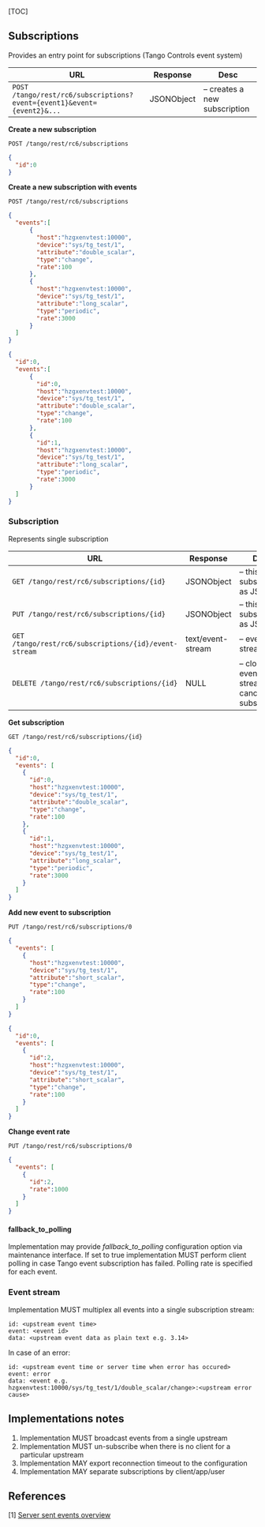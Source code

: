 [TOC]

## Subscriptions

Provides an entry point for subscriptions (Tango Controls event system)

| URL                                        | Response           | Desc
|-----------------------------------------|------------|--------------------------
|`POST /tango/rest/rc6/subscriptions?event={event1}&event={event2}&...`             | JSONObject | – creates a new subscription  

**Create a new subscription**

`POST /tango/rest/rc6/subscriptions`


```json
{
  "id":0
}
```

**Create a new subscription with events**

`POST /tango/rest/rc6/subscriptions`

```json
{
  "events":[
      {
        "host":"hzgxenvtest:10000",
        "device":"sys/tg_test/1",
        "attribute":"double_scalar",
        "type":"change",
        "rate":100
      },
      {
        "host":"hzgxenvtest:10000",
        "device":"sys/tg_test/1",
        "attribute":"long_scalar",
        "type":"periodic",
        "rate":3000
      }
  ]
}
```


```json
{
  "id":0,
  "events":[
      {
        "id":0,
        "host":"hzgxenvtest:10000",
        "device":"sys/tg_test/1",
        "attribute":"double_scalar",
        "type":"change",
        "rate":100
      },
      {
        "id":1,
        "host":"hzgxenvtest:10000",
        "device":"sys/tg_test/1",
        "attribute":"long_scalar",
        "type":"periodic",
        "rate":3000
      }
  ]
}
```

### Subscription

Represents single subscription

| URL                                        | Response           | Desc
|-----------------------------------------|------------|--------------------------
|`GET /tango/rest/rc6/subscriptions/{id}`              | JSONObject  | – this subscription as JSON 
|`PUT /tango/rest/rc6/subscriptions/{id}`              | JSONObject  | – this subscription as JSON
|`GET /tango/rest/rc6/subscriptions/{id}/event-stream` | text/event-stream  | – events stream
|`DELETE /tango/rest/rc6/subscriptions/{id}`           | NULL  | – closes events stream and cancels subscription

**Get subscription**

`GET /tango/rest/rc6/subscriptions/{id}`

```json
{
  "id":0,
  "events": [
    {
      "id":0,
      "host":"hzgxenvtest:10000",
      "device":"sys/tg_test/1",
      "attribute":"double_scalar",
      "type":"change",
      "rate":100
    },
    {
      "id":1,
      "host":"hzgxenvtest:10000",
      "device":"sys/tg_test/1",
      "attribute":"long_scalar",
      "type":"periodic",
      "rate":3000
    }
  ]
}
```

**Add new event to subscription**

`PUT /tango/rest/rc6/subscriptions/0`

```json
{
  "events": [
    {
      "host":"hzgxenvtest:10000",
      "device":"sys/tg_test/1",
      "attribute":"short_scalar",
      "type":"change",
      "rate":100
    }
  ]
}
```

```json
{
  "id":0,
  "events": [
    {
      "id":2,
      "host":"hzgxenvtest:10000",
      "device":"sys/tg_test/1",
      "attribute":"short_scalar",
      "type":"change",
      "rate":100
    }
  ]
}
```

**Change event rate**

`PUT /tango/rest/rc6/subscriptions/0`

```json
{
  "events": [
    {
      "id":2,
      "rate":1000
    }
  ]
}
```

#### fallback_to_polling

Implementation may provide *fallback_to_polling* configuration option via maintenance interface. If set to true implementation MUST perform client polling in case Tango event subscription has failed. Polling rate is specified for each event.  

### Event stream

Implementation MUST multiplex all events into a single subscription stream:

```
id: <upstream event time>
event: <event id> 
data: <upstream event data as plain text e.g. 3.14>
```

In case of an error:

```
id: <upstream event time or server time when error has occured>
event: error 
data: <event e.g. hzgxenvtest:10000/sys/tg_test/1/double_scalar/change>:<upstream error cause>
```

## Implementations notes

1. Implementation MUST broadcast events from a single upstream
2. Implementation MUST un-subscribe when there is no client for a particular upstream
3. Implementation MAY export reconnection timeout to the configuration
4. Implementation MAY separate subscriptions by client/app/user

## References

[1] [Server sent events overview](https://www.w3schools.com/html/html5_serversentevents.asp)
